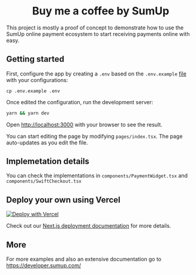 <div align="center">

# Buy me a coffee by SumUp

</div>

This project is mostly a proof of concept to demonstrate how to use the SumUp online payment
ecosystem to start receiving payments online with easy.

## Getting started

First, configure the app by creating a `.env` based on the `.env.example` [file](https://github.com/cristianoliveira/nextjs-sumup-payments-starter/blob/main/.env.example) with your configurations:

```
cp .env.example .env
```

Once edited the configuration, run the development server:

```bash
yarn && yarn dev
```

Open [http://localhost:3000](http://localhost:3000) with your browser to see the result.

You can start editing the page by modifying `pages/index.tsx`. The page auto-updates as you edit the file.

## Implemetation details

You can check the implementations in `components/PaymentWidget.tsx` and `components/SwiftCheckout.tsx`

## Deploy your own using Vercel

[![Deploy with Vercel](https://vercel.com/button)](https://vercel.com/new/clone?repository-url=https%3A%2F%2Fgithub.com%2Fcristianoliveira%2Fnextjs-sumup-payments-starter&env=FIXED_AMOUNT_DONATION,SUMUP_API_URL,SUMUP_API_CLIENT_ID,SUMUP_API_CLIENT_SECRET,SUMUP_MERCHANT_CODE,SUMUP_MERCHANT_CODE&project-name=buymeacoffee-sumup)

Check out our [Next.js deployment documentation](https://nextjs.org/docs/deployment) for more details.

## More

For more examples and also an extensive documentation go to
https://developer.sumup.com/
